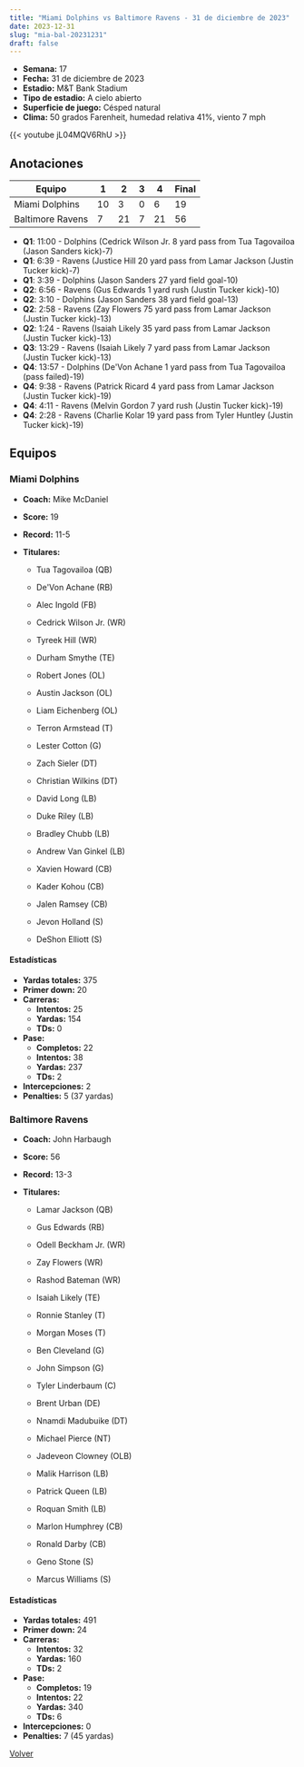 ```yaml
---
title: "Miami Dolphins vs Baltimore Ravens - 31 de diciembre de 2023"
date: 2023-12-31
slug: "mia-bal-20231231"
draft: false
---
```


- **Semana:** 17
- **Fecha:** 31 de diciembre de 2023
- **Estadio:** M&T Bank Stadium
- **Tipo de estadio:** A cielo abierto
- **Superficie de juego:** Césped natural
- **Clima:** 50 grados Farenheit, humedad relativa 41%, viento 7 mph


{{< youtube jL04MQV6RhU >}}


## Anotaciones
| Equipo | 1 | 2 | 3 | 4 | Final |
|--------|---|---|---|---|-------|
| Miami Dolphins  | 10 | 3 | 0 | 6  | 19 |
| Baltimore Ravens  | 7 | 21 | 7 | 21  | 56 |
- **Q1**: 11:00 - Dolphins (Cedrick Wilson Jr. 8 yard pass from Tua Tagovailoa (Jason Sanders kick)-7)
- **Q1**: 6:39 - Ravens (Justice Hill 20 yard pass from Lamar Jackson (Justin Tucker kick)-7)
- **Q1**: 3:39 - Dolphins (Jason Sanders 27 yard field goal-10)
- **Q2**: 6:56 - Ravens (Gus Edwards 1 yard rush (Justin Tucker kick)-10)
- **Q2**: 3:10 - Dolphins (Jason Sanders 38 yard field goal-13)
- **Q2**: 2:58 - Ravens (Zay Flowers 75 yard pass from Lamar Jackson (Justin Tucker kick)-13)
- **Q2**: 1:24 - Ravens (Isaiah Likely 35 yard pass from Lamar Jackson (Justin Tucker kick)-13)
- **Q3**: 13:29 - Ravens (Isaiah Likely 7 yard pass from Lamar Jackson (Justin Tucker kick)-13)
- **Q4**: 13:57 - Dolphins (De'Von Achane 1 yard pass from Tua Tagovailoa (pass failed)-19)
- **Q4**: 9:38 - Ravens (Patrick Ricard 4 yard pass from Lamar Jackson (Justin Tucker kick)-19)
- **Q4**: 4:11 - Ravens (Melvin Gordon 7 yard rush (Justin Tucker kick)-19)
- **Q4**: 2:28 - Ravens (Charlie Kolar 19 yard pass from Tyler Huntley (Justin Tucker kick)-19)


## Equipos


### Miami Dolphins
* **Coach:** Mike McDaniel
* **Score:** 19
* **Record:** 11-5
* **Titulares:** 

  * Tua Tagovailoa (QB) 

  * De'Von Achane (RB) 

  * Alec Ingold (FB) 

  * Cedrick Wilson Jr. (WR) 

  * Tyreek Hill (WR) 

  * Durham Smythe (TE) 

  * Robert Jones (OL) 

  * Austin Jackson (OL) 

  * Liam Eichenberg (OL) 

  * Terron Armstead (T) 

  * Lester Cotton (G) 

  * Zach Sieler (DT) 

  * Christian Wilkins (DT) 

  * David Long (LB) 

  * Duke Riley (LB) 

  * Bradley Chubb (LB) 

  * Andrew Van Ginkel (LB) 

  * Xavien Howard (CB) 

  * Kader Kohou (CB) 

  * Jalen Ramsey (CB) 

  * Jevon Holland (S) 

  * DeShon Elliott (S) 

#### Estadísticas
* **Yardas totales:** 375
* **Primer down:** 20
* **Carreras:**
  * **Intentos:** 25
  * **Yardas:** 154
  * **TDs:** 0
* **Pase:**
  * **Completos:** 22
  * **Intentos:** 38
  * **Yardas:** 237
  * **TDs:** 2
* **Intercepciones:** 2
* **Penalties:** 5 (37 yardas)

### Baltimore Ravens
* **Coach:** John Harbaugh
* **Score:** 56
* **Record:** 13-3
* **Titulares:** 

  * Lamar Jackson (QB) 

  * Gus Edwards (RB) 

  * Odell Beckham Jr. (WR) 

  * Zay Flowers (WR) 

  * Rashod Bateman (WR) 

  * Isaiah Likely (TE) 

  * Ronnie Stanley (T) 

  * Morgan Moses (T) 

  * Ben Cleveland (G) 

  * John Simpson (G) 

  * Tyler Linderbaum (C) 

  * Brent Urban (DE) 

  * Nnamdi Madubuike (DT) 

  * Michael Pierce (NT) 

  * Jadeveon Clowney (OLB) 

  * Malik Harrison (LB) 

  * Patrick Queen (LB) 

  * Roquan Smith (LB) 

  * Marlon Humphrey (CB) 

  * Ronald Darby (CB) 

  * Geno Stone (S) 

  * Marcus Williams (S) 

#### Estadísticas
* **Yardas totales:** 491
* **Primer down:** 24
* **Carreras:**
  * **Intentos:** 32
  * **Yardas:** 160
  * **TDs:** 2
* **Pase:**
  * **Completos:** 19
  * **Intentos:** 22
  * **Yardas:** 340
  * **TDs:** 6
* **Intercepciones:** 0
* **Penalties:** 7 (45 yardas)


[Volver](/historia/2023)
